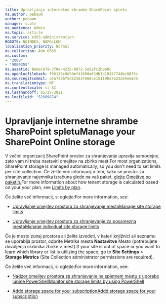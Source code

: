 ```yaml
---
title: Upravljanje internetne shrambe SharePoint spletu
ms.author: pebaum
author: pebaum
manager: scotv
ms.audience: Admin
ms.topic: article
ms.service: o365-administration
ROBOTS: NOINDEX, NOFOLLOW
localization_priority: Normal
ms.collection: Adm_O365
ms.custom:
- "2008"
- "9000355"
ms.assetid: 8e0ec879-3f0e-423b-9d72-5e52fc2b9e0c
ms.openlocfilehash: f96136c9d59ef43890a63db3a18157744bc08f9c
ms.sourcegitcommit: d3a739b75d521837660ce151190a7e232e4eeadb
ms.translationtype: MT
ms.contentlocale: sl-SI
ms.lasthandoff: 05/27/2021
ms.locfileid: "52689874"
---
```

# <a name="manage-your-sharepoint-online-storage"></a><span data-ttu-id="7aacd-102">Upravljanje internetne shrambe SharePoint spletu</span><span class="sxs-lookup"><span data-stu-id="7aacd-102">Manage your SharePoint Online storage</span></span>

<span data-ttu-id="7aacd-103">V večini organizacij SharePoint prostor za shranjevanje upravlja samodejno, zato vam ni treba nastaviti omejitev na zbirko mest.</span><span class="sxs-lookup"><span data-stu-id="7aacd-103">For most organizations, SharePoint storage is managed automatically, so you don't need to set limits per site collection.</span></span> <span data-ttu-id="7aacd-104">Če želite več informacij o tem, kako se prostor za shranjevanje najemnika izračuna glede na vaš paket, [glejte Omejitve po paketih.](/office365/servicedescriptions/sharepoint-online-service-description/sharepoint-online-limits?redirectedfrom=MSDN#limits-by-plan)</span><span class="sxs-lookup"><span data-stu-id="7aacd-104">For more information about how tenant storage is calculated based on your your plan, see [Limits by plan](/office365/servicedescriptions/sharepoint-online-service-description/sharepoint-online-limits?redirectedfrom=MSDN#limits-by-plan).</span></span>

<span data-ttu-id="7aacd-105">Če želite več informacij, si oglejte:</span><span class="sxs-lookup"><span data-stu-id="7aacd-105">For more information, see:</span></span>

- [<span data-ttu-id="7aacd-106">Upravljanje omejitev prostora za shranjevanje mesta</span><span class="sxs-lookup"><span data-stu-id="7aacd-106">Manage site storage limits</span></span>](/sharepoint/manage-site-collection-storage-limits)

- [<span data-ttu-id="7aacd-107">Upravljanje omejitev prostora za shranjevanje za posamezna mesta</span><span class="sxs-lookup"><span data-stu-id="7aacd-107">Manage individual site storage limits</span></span>](/sharepoint/manage-site-collection-storage-limits#manage-individual-site-storage-limits)

<span data-ttu-id="7aacd-108">Če je mesto zunaj prostora ali želite izvedeti, v kateri knjižnici ali seznamu se uporablja prostor, odprite Metrika mesta **Nastavitve** Mesto (potrebujete dovoljenja skrbnika zbirke  >   mest).</span><span class="sxs-lookup"><span data-stu-id="7aacd-108">If your site is out of space or you want to learn which library or list is utilizing the space, go to **Site Settings** > **Storage Metrics** (Site Collection administrator permissions are required).</span></span>

<span data-ttu-id="7aacd-109">Če želite več informacij, si oglejte:</span><span class="sxs-lookup"><span data-stu-id="7aacd-109">For more information, see:</span></span>

- [<span data-ttu-id="7aacd-110">Nadzor omejitev prostora za shranjevanje na spletnem mestu z uporabo lupine PowerShell</span><span class="sxs-lookup"><span data-stu-id="7aacd-110">Monitor site storage limits by using PowerShell</span></span>](/sharepoint/manage-site-collection-storage-limits#monitor-site-storage-limits-by-using-powershell)

- [<span data-ttu-id="7aacd-111">Addd storage space for your subscription</span><span class="sxs-lookup"><span data-stu-id="7aacd-111">Addd storage space for your subscription</span></span>](/microsoft-365/commerce/add-storage-space) 
  